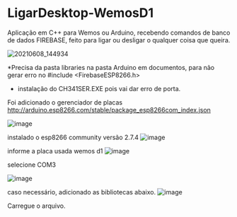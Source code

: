
# LigarDesktop-WemosD1
 Aplicação em C++ para Wemos ou Arduino, recebendo comandos de banco de dados FIREBASE, feito para ligar ou desligar o qualquer coisa que queira.

![20210608_144934](https://user-images.githubusercontent.com/64553168/121250360-075d7f80-c87c-11eb-8a8a-8d290aed8513.jpg)

*Precisa da pasta libraries na pasta Arduino em documentos, para não gerar erro no #include <FirebaseESP8266.h>
* instalação do CH341SER.EXE pois vai dar erro de porta.

Foi adicionado o gerenciador de placas http://arduino.esp8266.com/stable/package_esp8266com_index.json

![image](https://user-images.githubusercontent.com/64553168/157466431-2cf2a6a3-bbd2-4cd5-9621-f7666c5ec74d.png)

instalado o esp8266 community versão 2.7.4
![image](https://user-images.githubusercontent.com/64553168/157466865-2a529cab-d21b-40e9-b0f4-5149e9da28c5.png)

informe a placa usada wemos d1
![image](https://user-images.githubusercontent.com/64553168/157539999-34606835-826f-4917-88e4-befa050e1456.png)

selecione COM3

![image](https://user-images.githubusercontent.com/64553168/157540136-dbffb336-0344-412f-b47e-e823f0f21a7e.png)


caso necessário, adicionado as bibliotecas abaixo.
![image](https://user-images.githubusercontent.com/64553168/157467322-c64a339a-4867-4e1c-9007-abba81243c5e.png)

Carregue o arquivo.
